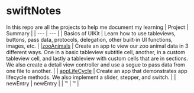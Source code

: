 # swiftNotes

In this repo are all the projects to help me document my learning 
| Project | Summary |
| --- | --- |
| Basics of UIKit | Learn how to use tableviews, buttons, pass data, protocols, delegation, other built-in UI functions, images, etc. |
|<a href="https://github.com/chakane3/swiftNotes/tree/main/Pursuit-UIKit/Unit2/zooAnimals">zooAnimals</a> | Create an app to view our zoo animal data in 3 different ways. One in a basic tableview subtitle cell, another, in a custom tableview cell, and lastly a tableview with custom cells that are in sections. We also create a detail view controller and use a segue to pass data from one file to another. |
| <a href="https://github.com/chakane3/swiftNotes/tree/main/Pursuit-UIKit/Unit2/appLifeCycle">appLifeCycle</a>  | Create an app that demonstrates app lifecycle methods. We also implement a slider, stepper, and switch. |
| newEntry | newEntry | 
| ™ | ™ |
